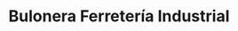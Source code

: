 ---
title: "Bulonera Ferretería Industrial"
url: /moron/bulonera-ferreteria-industrial/
shop: Eisenwaren
---